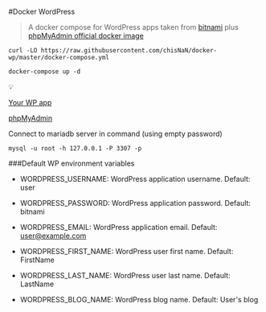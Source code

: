 #Docker WordPress

> A docker compose for WordPress apps taken from [bitnami](https://hub.docker.com/r/bitnami/wordpress/) plus [phpMyAdmin official docker image](https://hub.docker.com/r/phpmyadmin/phpmyadmin/)

```
curl -LO https://raw.githubusercontent.com/chisNaN/docker-wp/master/docker-compose.yml

docker-compose up -d
```

:bulb:

[Your WP app](http://127.0.0.1:81)

[phpMyAdmin](http://127.0.0.1:8181)

Connect to mariadb server in command (using empty password)

```
mysql -u root -h 127.0.0.1 -P 3307 -p
```

###Default WP environment variables

* WORDPRESS_USERNAME: WordPress application username. Default: user

* WORDPRESS_PASSWORD: WordPress application password. Default: bitnami

* WORDPRESS_EMAIL: WordPress application email. Default: user@example.com

* WORDPRESS_FIRST_NAME: WordPress user first name. Default: FirstName

* WORDPRESS_LAST_NAME: WordPress user last name. Default: LastName

* WORDPRESS_BLOG_NAME: WordPress blog name. Default: User's blog
